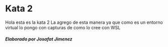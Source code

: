 # Kata 2

Hola esta es la kata 2
La agrego de esta manera ya que como es un entorno virtual lo pongo con capturas de como lo cree con WSL



##### Elaborado por Josafat Jimenez
